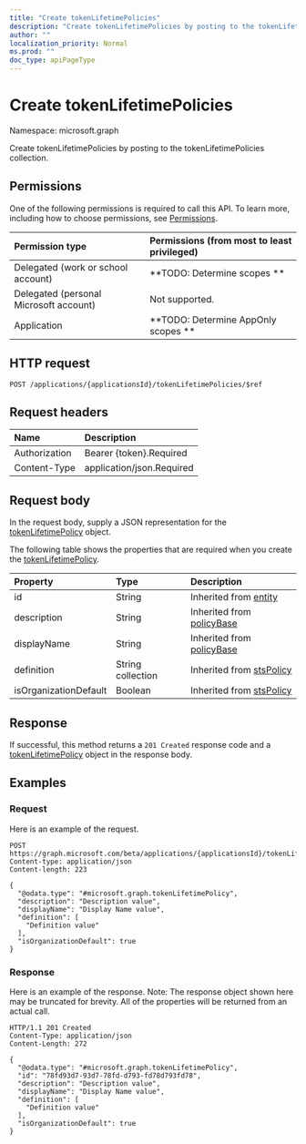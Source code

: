```yaml
---
title: "Create tokenLifetimePolicies"
description: "Create tokenLifetimePolicies by posting to the tokenLifetimePolicies collection."
author: ""
localization_priority: Normal
ms.prod: ""
doc_type: apiPageType
---
```


# Create tokenLifetimePolicies

Namespace: microsoft.graph

Create tokenLifetimePolicies by posting to the tokenLifetimePolicies collection.

## Permissions
One of the following permissions is required to call this API. To learn more, including how to choose permissions, see [Permissions](/concepts/permissions-reference.md).

|Permission type|Permissions (from most to least privileged)|
|:---|:---|
|Delegated (work or school account)|**TODO: Determine scopes **|
|Delegated (personal Microsoft account)|Not supported.|
|Application|**TODO: Determine AppOnly scopes **|

## HTTP request
<!-- {
  "blockType": "ignored"
}
-->
``` http
POST /applications/{applicationsId}/tokenLifetimePolicies/$ref
```

## Request headers
|Name|Description|
|:---|:---|
|Authorization|Bearer {token}.Required|
|Content-Type|application/json.Required|

## Request body
In the request body, supply a JSON representation for the [tokenLifetimePolicy](../resources/tokenlifetimepolicy.md) object.

The following table shows the properties that are required when you create the [tokenLifetimePolicy](../resources/tokenlifetimepolicy.md).

|Property|Type|Description|
|:---|:---|:---|
|id|String| Inherited from [entity](../resources/entity.md)|
|description|String| Inherited from [policyBase](../resources/policybase.md)|
|displayName|String| Inherited from [policyBase](../resources/policybase.md)|
|definition|String collection| Inherited from [stsPolicy](../resources/stspolicy.md)|
|isOrganizationDefault|Boolean| Inherited from [stsPolicy](../resources/stspolicy.md)|



## Response
If successful, this method returns a `201 Created` response code and a [tokenLifetimePolicy](../resources/tokenlifetimepolicy.md) object in the response body.

## Examples

### Request
Here is an example of the request.
<!-- {
  "blockType": "request",
  "name": "create_tokenlifetimepolicy_from_"
}
-->
``` http
POST https://graph.microsoft.com/beta/applications/{applicationsId}/tokenLifetimePolicies
Content-type: application/json
Content-length: 223

{
  "@odata.type": "#microsoft.graph.tokenLifetimePolicy",
  "description": "Description value",
  "displayName": "Display Name value",
  "definition": [
    "Definition value"
  ],
  "isOrganizationDefault": true
}
```

### Response
Here is an example of the response. Note: The response object shown here may be truncated for brevity. All of the properties will be returned from an actual call.
<!-- {
  "blockType": "response",
  "truncated": true,
  "@odata.type": "microsoft.graph.tokenlifetimepolicy"
}
-->
``` http
HTTP/1.1 201 Created
Content-Type: application/json
Content-Length: 272

{
  "@odata.type": "#microsoft.graph.tokenLifetimePolicy",
  "id": "78fd93d7-93d7-78fd-d793-fd78d793fd78",
  "description": "Description value",
  "displayName": "Display Name value",
  "definition": [
    "Definition value"
  ],
  "isOrganizationDefault": true
}
```

